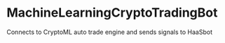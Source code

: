 # MachineLearningCryptoTradingBot
Connects to CryptoML auto trade engine and sends signals to HaaSbot
